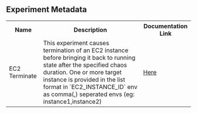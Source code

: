 ## Experiment Metadata

<table>
<tr>
<th> Name </th>
<th> Description </th>
<th> Documentation Link </th>
</tr>
<tr>
 <td> EC2 Terminate </td>
 <td> This experiment causes termination of an EC2 instance before bringing it back to running state after the specified chaos duration. One or more target instance is provided in the list format in `EC2_INSTANCE_ID` env as comma(,) seperated envs (eg: instance1,instance2)</td>
 <td>  <a href="https://litmuschaos.github.io/litmus/experiments/categories/aws/ec2-terminate-by-id/"> Here </a> </td>
 </tr>
 </table>
